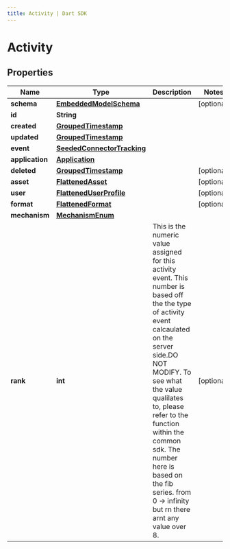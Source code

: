 ```yaml
---
title: Activity | Dart SDK
---
```


# Activity

## Properties
Name | Type | Description | Notes
------------ | ------------- | ------------- | -------------
**schema** | [**EmbeddedModelSchema**](EmbeddedModelSchema) |  | [optional] 
**id** | **String** |  | 
**created** | [**GroupedTimestamp**](GroupedTimestamp) |  | 
**updated** | [**GroupedTimestamp**](GroupedTimestamp) |  | 
**event** | [**SeededConnectorTracking**](SeededConnectorTracking) |  | 
**application** | [**Application**](Application) |  | 
**deleted** | [**GroupedTimestamp**](GroupedTimestamp) |  | [optional] 
**asset** | [**FlattenedAsset**](FlattenedAsset) |  | [optional] 
**user** | [**FlattenedUserProfile**](FlattenedUserProfile) |  | [optional] 
**format** | [**FlattenedFormat**](FlattenedFormat) |  | [optional] 
**mechanism** | [**MechanismEnum**](MechanismEnum) |  | 
**rank** | **int** | This is the numeric value assigned for this activity event. This number is based off the the type of activity event calcaulated on the server side.DO NOT MODIFY. To see what the value qualilates to, please refer to the function within the common sdk. The number here is based on the fib series. from 0 -> infinity but rn there arnt any value over 8. | [optional] 


